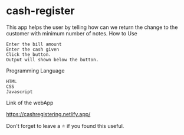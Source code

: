 # cash-register

This app helps the user by telling how can we return the change to the customer with minimum number of notes.
How to Use

    Enter the bill amount
    Enter the cash given
    Click the button.
    Output will shown below the button.

Programming Language

    HTML
    CSS
    Javascript

Link of the webApp

https://cashregistering.netlify.app/

Don't forget to leave a ⭐ if you found this useful.


